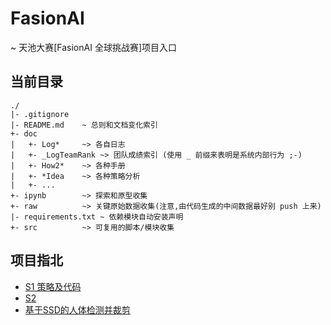 # FasionAI
\~ 天池大赛[FasionAI 全球挑战赛]项目入口

## 当前目录

    ./
    |- .gitignore
    |- README.md    ~ 总则和文档变化索引
    +- doc
    |   +- Log*     ~> 各自日志
    |   +- _LogTeamRank ~> 团队成绩索引 (使用 _ 前缀来表明是系统内部行为 ;-)
    |   +- How2*    ~> 各种手册
    |   +- *Idea    ~> 各种策略分析
    |   +- ...
    +- ipynb        ~> 探索和原型收集
    +- raw          ~> 关键原始数据收集(注意,由代码生成的中间数据最好别 push 上来)
    |- requirements.txt ~ 依赖模块自动安装声明
    +- src          ~> 可复用的脚本/模块收集

## 项目指北
- [S1 策略及代码](https://github.com/Hugo1030/AiCompetitions/tree/master/fashionai/ipynb/S1_Attribute%2BRank79%2BDu4AI)
- [S2 ]()
- [基于SSD的人体检测并裁剪](https://github.com/Hugo1030/AiCompetitions/tree/master/fashionai/ipynb/LiChuan/SSD_crop)